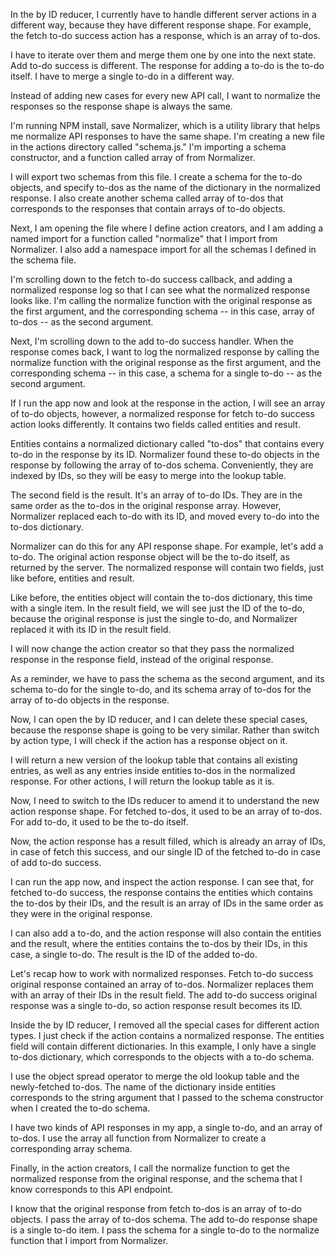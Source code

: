 In the by ID reducer, I currently have to handle different server actions in a different way, because they have different response shape. For example, the fetch to-do success action has a response, which is an array of to-dos.

I have to iterate over them and merge them one by one into the next state. Add to-do success is different. The response for adding a to-do is the to-do itself. I have to merge a single to-do in a different way.

Instead of adding new cases for every new API call, I want to normalize the responses so the response shape is always the same.

I'm running NPM install, save Normalizer, which is a utility library that helps me normalize API responses to have the same shape. I'm creating a new file in the actions directory called "schema.js." I'm importing a schema constructor, and a function called array of from Normalizer.

I will export two schemas from this file. I create a schema for the to-do objects, and specify to-dos as the name of the dictionary in the normalized response. I also create another schema called array of to-dos that corresponds to the responses that contain arrays of to-do objects.

Next, I am opening the file where I define action creators, and I am adding a named import for a function called "normalize" that I import from Normalizer. I also add a namespace import for all the schemas I defined in the schema file.

I'm scrolling down to the fetch to-do success callback, and adding a normalized response log so that I can see what the normalized response looks like. I'm calling the normalize function with the original response as the first argument, and the corresponding schema -- in this case, array of to-dos -- as the second argument.

Next, I'm scrolling down to the add to-do success handler. When the response comes back, I want to log the normalized response by calling the normalize function with the original response as the first argument, and the corresponding schema -- in this case, a schema for a single to-do -- as the second argument.

If I run the app now and look at the response in the action, I will see an array of to-do objects, however, a normalized response for fetch to-do success action looks differently. It contains two fields called entities and result.

Entities contains a normalized dictionary called "to-dos" that contains every to-do in the response by its ID. Normalizer found these to-do objects in the response by following the array of to-dos schema. Conveniently, they are indexed by IDs, so they will be easy to merge into the lookup table.

The second field is the result. It's an array of to-do IDs. They are in the same order as the to-dos in the original response array. However, Normalizer replaced each to-do with its ID, and moved every to-do into the to-dos dictionary.

Normalizer can do this for any API response shape. For example, let's add a to-do. The original action response object will be the to-do itself, as returned by the server. The normalized response will contain two fields, just like before, entities and result.

Like before, the entities object will contain the to-dos dictionary, this time with a single item. In the result field, we will see just the ID of the to-do, because the original response is just the single to-do, and Normalizer replaced it with its ID in the result field.

I will now change the action creator so that they pass the normalized response in the response field, instead of the original response.

As a reminder, we have to pass the schema as the second argument, and its schema to-do for the single to-do, and its schema array of to-dos for the array of to-do objects in the response.

Now, I can open the by ID reducer, and I can delete these special cases, because the response shape is going to be very similar. Rather than switch by action type, I will check if the action has a response object on it.

I will return a new version of the lookup table that contains all existing entries, as well as any entries inside entities to-dos in the normalized response. For other actions, I will return the lookup table as it is.

Now, I need to switch to the IDs reducer to amend it to understand the new action response shape. For fetched to-dos, it used to be an array of to-dos. For add to-do, it used to be the to-do itself.

Now, the action response has a result filled, which is already an array of IDs, in case of fetch this success, and our single ID of the fetched to-do in case of add to-do success.

I can run the app now, and inspect the action response. I can see that, for fetched to-do success, the response contains the entities which contains the to-dos by their IDs, and the result is an array of IDs in the same order as they were in the original response.

I can also add a to-do, and the action response will also contain the entities and the result, where the entities contains the to-dos by their IDs, in this case, a single to-do. The result is the ID of the added to-do.

Let's recap how to work with normalized responses. Fetch to-do success original response contained an array of to-dos. Normalizer replaces them with an array of their IDs in the result field. The add to-do success original response was a single to-do, so action response result becomes its ID.

Inside the by ID reducer, I removed all the special cases for different action types. I just check if the action contains a normalized response. The entities field will contain different dictionaries. In this example, I only have a single to-dos dictionary, which corresponds to the objects with a to-do schema.

I use the object spread operator to merge the old lookup table and the newly-fetched to-dos. The name of the dictionary inside entities corresponds to the string argument that I passed to the schema constructor when I created the to-do schema.

I have two kinds of API responses in my app, a single to-do, and an array of to-dos. I use the array all function from Normalizer to create a corresponding array schema.

Finally, in the action creators, I call the normalize function to get the normalized response from the original response, and the schema that I know corresponds to this API endpoint.

I know that the original response from fetch to-dos is an array of to-do objects. I pass the array of to-dos schema. The add to-do response shape is a single to-do item. I pass the schema for a single to-do to the normalize function that I import from Normalizer.